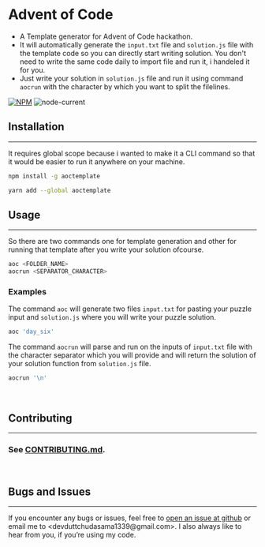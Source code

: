 # Advent of Code

- A Template generator for Advent of Code hackathon.
- It will automatically generate the `input.txt` file and `solution.js` file with the template code so you can directly start writing solution. You don't need to write the same code daily to import file and run it, i handeled it for you.
- Just write your solution in `solution.js` file and run it using command `aocrun` with the character by which you want to split the filelines.

[![NPM](https://img.shields.io/npm/l/aoctemplate)](https://cdn.jsdelivr.net/npm/aoctemplate@0.1.0/LICENSE)
![node-current](https://img.shields.io/node/v/aoctemplate)

## Installation

<hr>

It requires global scope because i wanted to make it a CLI command so that it would be easier to run it anywhere on your machine.

```bash
npm install -g aoctemplate
```

```bash
yarn add --global aoctemplate
```

## Usage
<hr>

So there are two commands one for template generation and other for running that template after you write your solution ofcourse.

```bash
aoc <FOLDER_NAME>
aocrun <SEPARATOR_CHARACTER>
```

### Examples

The command `aoc` will generate two files `input.txt` for pasting your puzzle input and `solution.js` where you will write your puzzle solution.

```bash
aoc 'day_six'
```

The command `aocrun` will parse and run on the inputs of `input.txt` file with the character separator which you will provide and will return the solution of your solution function from `solution.js` file.
```bash
aocrun '\n'
```
<br>

## Contributing
<hr>

### See [CONTRIBUTING.md](CONTRIBUTING.md).
<br>

## Bugs and Issues
<hr>

If you encounter any bugs or issues, feel free
to [open an issue at github](https://github.com/devdutt6/[aoctemplate](https://github.com/devdutt6/aoctemplate.git)/issues) or email me to
<devduttchudasama1339@gmail.com>. I also always like to hear from you, if you’re using my code.